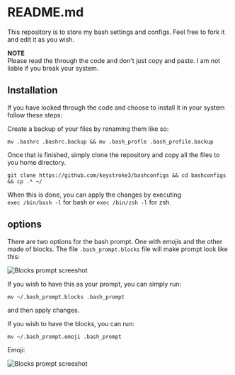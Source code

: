 # README.md
This repository is to store my bash settings and configs.
Feel free to fork it and edit it as you wish.  

**NOTE**  
Please read the through the code and don't just copy and paste. I am not liable if you break your system.  

## Installation  
If you have looked through the code and choose to install it in your system follow these steps:  

Create a backup of your files by renaming them like so:  

`mv .bashrc .bashrc.backup && mv .bash_profle .bash_profile.backup`  

Once that is finished, simply clone the repository and copy all the files to you home directory.  

```git clone https://github.com/keystroke3/bashconfigs && cd bashconfigs && cp .* ~/ ```

When this is done, you can apply the changes by executing  
`exec /bin/bash -l` for bash or `exec /bin/zsh -l` for zsh.

## options  
There are two options for the bash prompt. One with emojis and the other made of blocks. The file `.bash_prompt.blocks` file will make prompt look like this: 

![Blocks prompt screeshot](https://raw.githubusercontent.com/keystroke3/bashconfigs/master/screenshots/blocks.png "blocks prompt")

If you wish to have this as your prompt, you can simply run:

`mv ~/.bash_prompt.blocks .bash_prompt`  

and then apply changes.

If you wish to have the blocks, you can run:  

`mv ~/.bash_prompt.emoji .bash_prompt`  

Emoji:

![Blocks prompt screeshot](https://raw.githubusercontent.com/keystroke3/bashconfigs/master/screenshots/emoji.png "blocks prompt")

